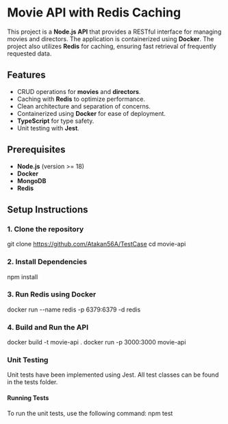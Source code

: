 # Movie API with Redis Caching

This project is a **Node.js API** that provides a RESTful interface for managing movies and directors. The application is containerized using **Docker**. The project also utilizes **Redis** for caching, ensuring fast retrieval of frequently requested data.

## Features
- CRUD operations for **movies** and **directors**.
- Caching with **Redis** to optimize performance.
- Clean architecture and separation of concerns.
- Containerized using **Docker** for ease of deployment.
- **TypeScript** for type safety.
- Unit testing with **Jest**.

## Prerequisites
- **Node.js** (version >= 18)
- **Docker**
- **MongoDB**
- **Redis**

## Setup Instructions

### 1. Clone the repository
git clone https://github.com/Atakan56A/TestCase
cd movie-api

### 2. Install Dependencies
npm install

### 3. Run Redis using Docker
docker run --name redis -p 6379:6379 -d redis

### 4. Build and Run the API
docker build -t movie-api .
docker run -p 3000:3000 movie-api

### Unit Testing
Unit tests have been implemented using Jest. All test classes can be found in the tests folder.

#### Running Tests
To run the unit tests, use the following command:
npm test
